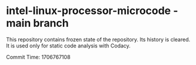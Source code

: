 # intel-linux-processor-microcode - main branch

This repository contains frozen state of the repository.
Its history is cleared. It is used only for static code
analysis with Codacy.

Commit Time: 1706767108